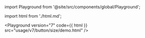 import Playground from '@site/src/components/global/Playground';

import html from './html.md';


<Playground version="7" code={{ html }} src="usage/v7/button/size/demo.html" />

